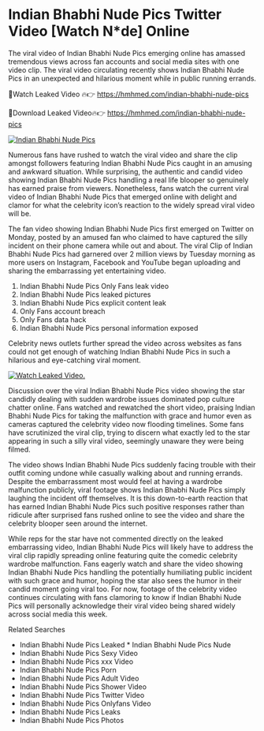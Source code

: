 ﻿# Indian Bhabhi Nude Pics Twitter Video [Watch N*de] Online

The viral video of ﻿Indian Bhabhi Nude Pics emerging online has amassed tremendous views across fan accounts and social media sites with one video clip. The viral video circulating recently shows ﻿Indian Bhabhi Nude Pics in an unexpected and hilarious moment while in public running errands. 

🔴Watch Leaked Video 🔥👉  https://hmhmed.com/indian-bhabhi-nude-pics 

🔴Download Leaked Video🔥👉  https://hmhmed.com/indian-bhabhi-nude-pics 

[![Indian Bhabhi Nude Pics](https://i.imgur.com/dJHk4Zq.gif)](https://hmhmed.com/indian-bhabhi-nude-pics)

Numerous fans have rushed to watch the viral video and share the clip amongst followers featuring ﻿Indian Bhabhi Nude Pics caught in an amusing and awkward situation. While surprising, the authentic and candid video showing ﻿Indian Bhabhi Nude Pics handling a real life blooper so genuinely has earned praise from viewers. Nonetheless, fans watch the current viral video of ﻿Indian Bhabhi Nude Pics that emerged online with delight and clamor for what the celebrity icon’s reaction to the widely spread viral video will be.

The fan video showing ﻿Indian Bhabhi Nude Pics first emerged on Twitter on Monday, posted by an amused fan who claimed to have captured the silly incident on their phone camera while out and about. The viral Clip of ﻿Indian Bhabhi Nude Pics had garnered over 2 million views by Tuesday morning as more users on Instagram, Facebook and YouTube began uploading and sharing the embarrassing yet entertaining video. 

1. ﻿Indian Bhabhi Nude Pics Only Fans leak video
2. ﻿Indian Bhabhi Nude Pics leaked pictures
3. ﻿Indian Bhabhi Nude Pics explicit content leak
4. Only Fans account breach
5. Only Fans data hack
6. ﻿Indian Bhabhi Nude Pics personal information exposed

Celebrity news outlets further spread the video across websites as fans could not get enough of watching ﻿Indian Bhabhi Nude Pics in such a hilarious and eye-catching viral moment. 

[![Watch Leaked Video.](https://miro.medium.com/v2/resize:fit:828/format:webp/1*cilzJN44JGOrTw9NJCrNHA.gif "Watch Leaked Video")](https://hmhmed.com/indian-bhabhi-nude-pics)

Discussion over the viral ﻿Indian Bhabhi Nude Pics video showing the star candidly dealing with sudden wardrobe issues dominated pop culture chatter online. Fans watched and rewatched the short video, praising ﻿Indian Bhabhi Nude Pics for taking the malfunction with grace and humor even as cameras captured the celebrity video now flooding timelines. Some fans have scrutinized the viral clip, trying to discern what exactly led to the star appearing in such a silly viral video, seemingly unaware they were being filmed.

The video shows ﻿Indian Bhabhi Nude Pics suddenly facing trouble with their outfit coming undone while casually walking about and running errands. Despite the embarrassment most would feel at having a wardrobe malfunction publicly, viral footage shows ﻿Indian Bhabhi Nude Pics simply laughing the incident off themselves. It is this down-to-earth reaction that has earned ﻿Indian Bhabhi Nude Pics such positive responses rather than ridicule after surprised fans rushed online to see the video and share the celebrity blooper seen around the internet.  

While reps for the star have not commented directly on the leaked embarrassing video, ﻿Indian Bhabhi Nude Pics will likely have to address the viral clip rapidly spreading online featuring quite the comedic celebrity wardrobe malfunction. Fans eagerly watch and share the video showing ﻿Indian Bhabhi Nude Pics handling the potentially humiliating public incident with such grace and humor, hoping the star also sees the humor in their candid moment going viral too. For now, footage of the celebrity video continues circulating with fans clamoring to know if ﻿Indian Bhabhi Nude Pics will personally acknowledge their viral video being shared widely across social media this week.

Related Searches
* ﻿Indian Bhabhi Nude Pics Leaked
﻿* Indian Bhabhi Nude Pics Nude
* ﻿Indian Bhabhi Nude Pics Sexy Video
* ﻿Indian Bhabhi Nude Pics xxx Video
* ﻿Indian Bhabhi Nude Pics Porn
* ﻿Indian Bhabhi Nude Pics Adult Video
* ﻿Indian Bhabhi Nude Pics Shower Video
* ﻿Indian Bhabhi Nude Pics Twitter Video
* ﻿Indian Bhabhi Nude Pics Onlyfans Video
* ﻿Indian Bhabhi Nude Pics Leaks
* ﻿Indian Bhabhi Nude Pics Photos